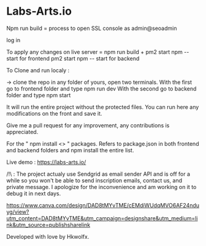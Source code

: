 # Labs-Arts.io

Npm run build = process to open SSL console as admin@seoadmin

log in

To apply any changes on live server = npm run build + pm2 start npm -- start for frontend
                                      pm2 start npm -- start for backend
                                      
                                      
To Clone and run localy :

-> clone the repo in any folder of yours, open two terminals.
With the first go to frontend folder and type npm run dev
With the second go to backend folder and type npm start

It will run the entire project without the protected files.
You can run here any modifications on the front and save it.

Give me a pull request for any improvement, any contributions is appreciated.

For the " npm install <> " packages.
Refers to package.json in both frontend and backend folders and npm install the entire list.

Live demo : https://labs-arts.io/

/!\ : The project actualy use Sendgrid as email sender API and is off for a while so you won't be able to send inscription emails, contact us, and private message.
I apologize for the inconvenience and am working on it to debug it in next days.

https://www.canva.com/design/DAD8tMYvTME/cEMdiWUdqMVO6AF24nduyg/view?utm_content=DAD8tMYvTME&utm_campaign=designshare&utm_medium=link&utm_source=publishsharelink

Developed with love by Hkwolfx.
